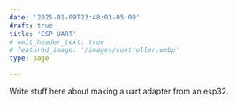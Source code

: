 ```yaml
---
date: '2025-01-09T23:48:03-05:00'
draft: true
title: 'ESP UART'
# omit_header_text: true
# featured_image: '/images/controller.webp'
type: page

---
```


Write stuff here about making a uart adapter from an esp32.